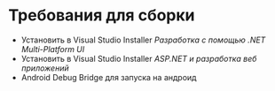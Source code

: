 # Требования для сборки
- Установить в Visual Studio Installer *Разработка с помощью .NET Multi-Platform UI*
- Установить в Visual Studio Installer *ASP.NET и разработка веб приложений*
- Android Debug Bridge для запуска на андроид
